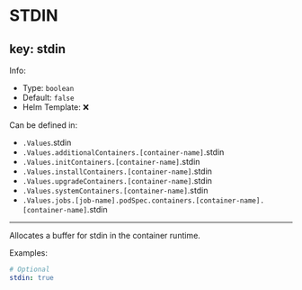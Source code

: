 # STDIN

## key: stdin

Info:

- Type: `boolean`
- Default: `false`
- Helm Template: ❌

Can be defined in:

- `.Values`.stdin
- `.Values.additionalContainers.[container-name]`.stdin
- `.Values.initContainers.[container-name]`.stdin
- `.Values.installContainers.[container-name]`.stdin
- `.Values.upgradeContainers.[container-name]`.stdin
- `.Values.systemContainers.[container-name]`.stdin
- `.Values.jobs.[job-name].podSpec.containers.[container-name].[container-name]`.stdin

---

Allocates a buffer for stdin in the container runtime.

Examples:

```yaml
# Optional
stdin: true
```
